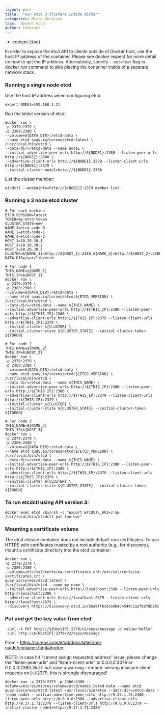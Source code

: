 ```yaml
---
layout: post
title:  "Run etcd 3 clusters inside docker"
categories: Micro_Services
tags:  docker etcd
author: Internet
---
```


* content
{:toc}

In order to expose the etcd API to clients outside of Docker host, use the host IP address of the container. Please see docker inspect for more detail on how to get the IP address. Alternatively, specify ```--net=host``` flag to docker run command to skip placing the container inside of a separate network stack.

### Running a single node etcd

Use the host IP address when configuring etcd:

    export NODE1=192.168.1.21

Run the latest version of etcd:  

    docker run \
    -p 2379:2379 \
    -p 2380:2380 \
    --volume=${DATA_DIR}:/etcd-data \
    --name etcd quay.io/coreos/etcd:latest \
    /usr/local/bin/etcd \
    --data-dir=/etcd-data --name node1 \
    --initial-advertise-peer-urls http://${NODE1}:2380 --listen-peer-urls http://${NODE1}:2380 \
    --advertise-client-urls http://${NODE1}:2379 --listen-client-urls http://${NODE1}:2379 \
    --initial-cluster node1=http://${NODE1}:2380

List the cluster member:  

    etcdctl --endpoints=http://${NODE1}:2379 member list

### Running a 3 node etcd cluster  

    # For each machine
    ETCD_VERSION=latest
    TOKEN=my-etcd-token
    CLUSTER_STATE=new
    NAME_1=etcd-node-0
    NAME_2=etcd-node-1
    NAME_3=etcd-node-2
    HOST_1=10.20.30.1
    HOST_2=10.20.30.2
    HOST_3=10.20.30.3
    CLUSTER=${NAME_1}=http://${HOST_1}:2380,${NAME_2}=http://${HOST_2}:2380,${NAME_3}=http://${HOST_3}:2380
    DATA_DIR=/var/lib/etcd

    # For node 1
    THIS_NAME=${NAME_1}
    THIS_IP=${HOST_1}
    docker run \
    -p 2379:2379 \
    -p 2380:2380 \
    --volume=${DATA_DIR}:/etcd-data \
    --name etcd quay.io/coreos/etcd:${ETCD_VERSION} \
    /usr/local/bin/etcd \
    --data-dir=/etcd-data --name ${THIS_NAME} \
    --initial-advertise-peer-urls http://${THIS_IP}:2380 --listen-peer-urls http://${THIS_IP}:2380 \
    --advertise-client-urls http://${THIS_IP}:2379 --listen-client-urls http://${THIS_IP}:2379 \
    --initial-cluster ${CLUSTER} \
    --initial-cluster-state ${CLUSTER_STATE} --initial-cluster-token ${TOKEN}

    # For node 2
    THIS_NAME=${NAME_2}
    THIS_IP=${HOST_2}
    docker run \
    -p 2379:2379 \
    -p 2380:2380 \
    --volume=${DATA_DIR}:/etcd-data \
    --name etcd quay.io/coreos/etcd:${ETCD_VERSION} \
    /usr/local/bin/etcd \
    --data-dir=/etcd-data --name ${THIS_NAME} \
    --initial-advertise-peer-urls http://${THIS_IP}:2380 --listen-peer-urls http://${THIS_IP}:2380 \
    --advertise-client-urls http://${THIS_IP}:2379 --listen-client-urls http://${THIS_IP}:2379 \
    --initial-cluster ${CLUSTER} \
    --initial-cluster-state ${CLUSTER_STATE} --initial-cluster-token ${TOKEN}

    # For node 3
    THIS_NAME=${NAME_3}
    THIS_IP=${HOST_3}
    docker run \
    -p 2379:2379 \
    -p 2380:2380 \
    --volume=${DATA_DIR}:/etcd-data \
    --name etcd quay.io/coreos/etcd:${ETCD_VERSION} \
    /usr/local/bin/etcd \
    --data-dir=/etcd-data --name ${THIS_NAME} \
    --initial-advertise-peer-urls http://${THIS_IP}:2380 --listen-peer-urls http://${THIS_IP}:2380 \
    --advertise-client-urls http://${THIS_IP}:2379 --listen-client-urls http://${THIS_IP}:2379 \
    --initial-cluster ${CLUSTER} \
    --initial-cluster-state ${CLUSTER_STATE} --initial-cluster-token ${TOKEN}

### To run etcdctl using API version 3:  

    docker exec etcd /bin/sh -c "export ETCDCTL_API=3 && /usr/local/bin/etcdctl put foo bar"
 

### Mounting a certificate volume

The etcd release container does not include default root certificates. To use HTTPS with certificates trusted by a root authority (e.g., for discovery), mount a certificate directory into the etcd container:  

    docker run \
    -p 2379:2379 \
    -p 2380:2380 \
    --volume=/etc/ssl/certs/ca-certificates.crt:/etc/ssl/certs/ca-certificates.crt \
    quay.io/coreos/etcd:latest \
    /usr/local/bin/etcd --name my-name \
    --initial-advertise-peer-urls http://localhost:2380 --listen-peer-urls http://localhost:2380 \
    --advertise-client-urls http://localhost:2379 --listen-client-urls http://localhost:2379 \
    --discovery https://discovery.etcd.io/86a9ff6c8cb8b4c4544c1a2f88f8b801

### Put and get the key value from etcd  

     curl -X PUT http://${HostIP}:2379/v2/keys/message -d value="Hello"
     curl http://${HostIP}:2379/v2/keys/message

From - <https://coreos.com/etcd/docs/latest/op-guide/container.html#docker>

NOTE:
In case hit "cannot assign requested address" issue, please change the "listen-peer-urls" and "listen-client-urls" to 0.0.0.0:2379 or 0.0.0.0:2380. But it will raise a warning -  embed: serving insecure client requests on [::]:2379, this is strongly discouraged!

    docker run -p 2379:2379 -p 2380:2380 --volume=/micros/micros/volume/etcd/node1:/etcd-data --name etcd quay.io/coreos/etcd:latest /usr/local/bin/etcd --data-dir=/etcd-data --name node1 --initial-advertise-peer-urls http://9.37.1.71:2380 --listen-peer-urls http://0.0.0.0:2380 --advertise-client-urls http://9.37.1.71:2379 --listen-client-urls http://0.0.0.0:2379 --initial-cluster node1=http://9.37.1.71:2380
